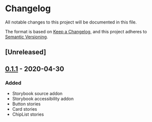 # Changelog
All notable changes to this project will be documented in this file.

The format is based on [Keep a Changelog](https://keepachangelog.com/en/1.0.0/),
and this project adheres to [Semantic Versioning](https://semver.org/spec/v2.0.0.html).

## [Unreleased]

## [0.1.1](https://github.com/mattsp/react-ui-showcase/releases/tag/v0.1.1) - 2020-04-30
### Added
- Storybook source addon
- Storybook accessibility addon
- Button stories
- Card stories
- ChipList stories
